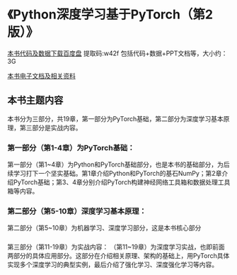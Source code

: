 # 《Python深度学习基于PyTorch（第2版）》
[本书代码及数据下载百度盘](https://pan.baidu.com/s/11yk8UleP3zbukfyqUaGTGg)
提取码:w42f
包括代码+数据+PPT文档等，大小约：3G

[本书电子文档及相关资料](http://www.feiguyunai.com/)

## 本书主题内容
本书分为三部分，共19章，第一部分为PyTorch基础，第二部分为深度学习基本原理，第三部分是实战内容。
### 第一部分（第1-4章）为PyTorch基础：
第一部分（第1~4章）为Python和PyTorch基础部分，也是本书的基础部分，为后续学习打下一个坚实基础。第1章介绍Python和PyTorch的基石NumPy；第2章介绍PyTorch基础；第3、4章分别介绍PyTorch构建神经网络工具箱和数据处理工具箱等内容。
### 第二部分（第5-10章）深度学习基本原理：
第二部分（第5~10章）为机器学习、深度学习部分，这是本书核心部分 
###
第三部分（第11-19章）为实战内容：
（第11~19章）为深度学习实战，也即前面两部分的具体应用部分。这部分在介绍相关原理、架构的基础上，用PyTorch具体实现多个深度学习的典型实例，最后介绍了强化学习、深度强化学习等内容。

```{.python .input}

```
